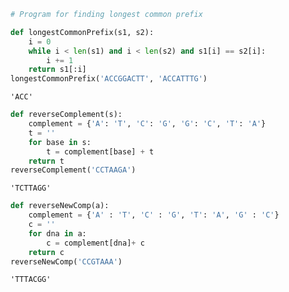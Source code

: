 

```python
# Program for finding longest common prefix 

def longestCommonPrefix(s1, s2):
    i = 0
    while i < len(s1) and i < len(s2) and s1[i] == s2[i]:
        i += 1
    return s1[:i]
longestCommonPrefix('ACCGGACTT', 'ACCATTTG')
```




    'ACC'




```python
def reverseComplement(s):
    complement = {'A': 'T', 'C': 'G', 'G': 'C', 'T': 'A'}
    t = ''
    for base in s:
        t = complement[base] + t
    return t
reverseComplement('CCTAAGA')
```




    'TCTTAGG'




```python
def reverseNewComp(a):
    complement = {'A' : 'T', 'C' : 'G', 'T': 'A', 'G' : 'C'}
    c = ''
    for dna in a:
        c = complement[dna]+ c
    return c
reverseNewComp('CCGTAAA')
```




    'TTTACGG'




```python

```
